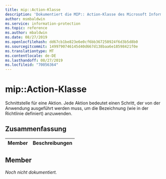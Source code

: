 ```yaml
---
title: mip::Action-Klasse
description: 'Dokumentiert die MIP:: Action-Klasse des Microsoft Information Protection (MIP) SDK.'
author: msmbaldwin
ms.service: information-protection
ms.topic: reference
ms.author: mbaldwin
ms.date: 08/27/2019
ms.openlocfilehash: dd67cb1be823e6e0cf6bb367250924f6d3b5d8b0
ms.sourcegitcommit: 1499790746145d40d667d138baa6e18598421f0e
ms.translationtype: MT
ms.contentlocale: de-DE
ms.lasthandoff: 08/27/2019
ms.locfileid: "70056364"
---
```

# <a name="class-mipaction"></a>mip::Action-Klasse 
Schnittstelle für eine Aktion. Jede Aktion bedeutet einen Schritt, der von der Anwendung ausgeführt werden muss, um die Bezeichnung (wie in der Richtlinie definiert) anzuwenden.
  
## <a name="summary"></a>Zusammenfassung
 Member                        | Beschreibungen                                
--------------------------------|---------------------------------------------
  
## <a name="members"></a>Member
_Noch nicht dokumentiert._
